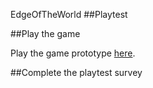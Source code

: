 EdgeOfTheWorld
##Playtest

##Play the game

Play the game prototype [here](https://cole-salierno.github.io/IASC-1P04/prototype/EdgeOfTheWorld.html).

##Complete the playtest survey


